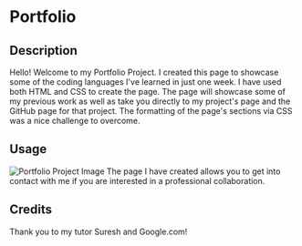 # Portfolio

## Description

Hello! Welcome to my Portfolio Project. I created this page to showcase some of the coding languages I've learned in just one week. I have used both HTML and CSS to create the page. The page will showcase some of my previous work as well as take you directly to my project's page and the GitHub page for that project. The formatting of the page's sections via CSS was a nice challenge to overcome.

## Usage

![Portfolio Project Image](../Portfolio/assets/images/Screenshot-Portfolio.png)
The page I have created allows you to get into contact with me if you are interested in a professional collaboration.

## Credits

Thank you to my tutor Suresh and Google.com!
